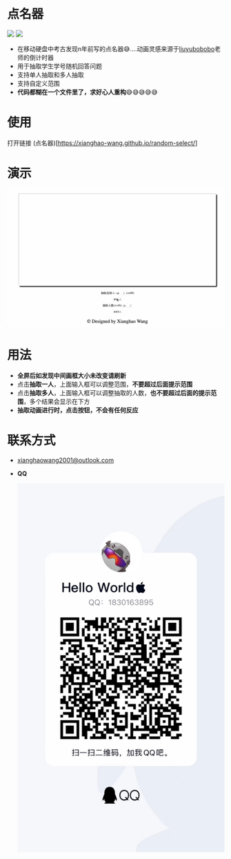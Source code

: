 # 点名器
<p align="left">
    <a href="#"><img src="https://img.shields.io/badge/HTML5-E34F26?style=for-the-badge&logo=html5&logoColor=white" /></a>
    <a href="#"><img src="https://img.shields.io/badge/JavaScript-323330?style=for-the-badge&logo=javascript&logoColor=F7DF1E" /></a>
</p>

* 在移动硬盘中考古发现n年前写的点名器😅....动画灵感来源于[liuyubobobo](https://www.imooc.com/u/108955/courses?sort=publish)老师的倒计时器
* 用于抽取学生学号随机回答问题
* 支持单人抽取和多人抽取
* 支持自定义范围
* **代码都糊在一个文件里了，求好心人重构**😅😅😅😅😅

# 使用
打开链接 (点名器)[https://xianghao-wang.github.io/random-select/]

# 演示

![](imgs/demonstration.gif)

# 用法
* **全屏后如发现中间画框大小未改变请刷新**
* 点击**抽取一人**，上面输入框可以调整范围，**不要超过后面提示范围**
* 点击**抽取多人**，上面输入框可以调整抽取的人数，**也不要超过后面的提示范围**，多个结果会显示在下方
* **抽取动画进行时，点击按钮，不会有任何反应**

# 联系方式
* [xianghaowang2001@outlook.com](mailto:xianghaowang2001@outlook.com)
* **QQ**

  ![](imgs/qq.jpeg)

  


